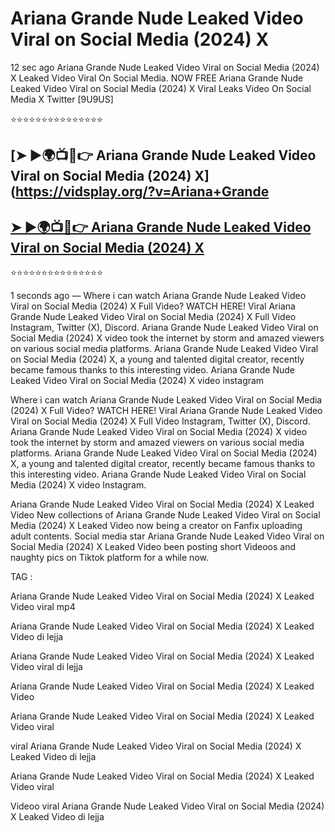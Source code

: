 ﻿# Ariana Grande Nude Leaked Video Viral on Social Media (2024) X



12 sec ago Ariana Grande Nude Leaked Video Viral on Social Media (2024) X Leaked Video Viral On Social Media. NOW FREE Ariana Grande Nude Leaked Video Viral on Social Media (2024) X Viral Leaks Video On Social Media X Twitter [9U9US]

⭐⭐⭐⭐⭐⭐⭐⭐⭐⭐⭐⭐⭐⭐⭐

## [➤ ►🌍📺📱👉 Ariana Grande Nude Leaked Video Viral on Social Media (2024) X](https://vidsplay.org/?v=Ariana+Grande

## [➤ ►🌍📺📱👉 Ariana Grande Nude Leaked Video Viral on Social Media (2024) X](https://vidsplay.org/?v=Ariana+Grande)


⭐⭐⭐⭐⭐⭐⭐⭐⭐⭐⭐⭐⭐⭐⭐



1 seconds ago — Where i can watch Ariana Grande Nude Leaked Video Viral on Social Media (2024) X Full Video? WATCH HERE! Viral Ariana Grande Nude Leaked Video Viral on Social Media (2024) X Full Video Instagram, Twitter (X), Discord. Ariana Grande Nude Leaked Video Viral on Social Media (2024) X video took the internet by storm and amazed viewers on various social media platforms. Ariana Grande Nude Leaked Video Viral on Social Media (2024) X, a young and talented digital creator, recently became famous thanks to this interesting video. Ariana Grande Nude Leaked Video Viral on Social Media (2024) X video instagram

Where i can watch Ariana Grande Nude Leaked Video Viral on Social Media (2024) X Full Video? WATCH HERE! Viral Ariana Grande Nude Leaked Video Viral on Social Media (2024) X Full Video Instagram, Twitter (X), Discord. Ariana Grande Nude Leaked Video Viral on Social Media (2024) X video took the internet by storm and amazed viewers on various social media platforms. Ariana Grande Nude Leaked Video Viral on Social Media (2024) X, a young and talented digital creator, recently became famous thanks to this interesting video. Ariana Grande Nude Leaked Video Viral on Social Media (2024) X video Instagram.

Ariana Grande Nude Leaked Video Viral on Social Media (2024) X Leaked Video New collections of Ariana Grande Nude Leaked Video Viral on Social Media (2024) X Leaked Video now being a creator on Fanfix uploading adult contents. Social media star Ariana Grande Nude Leaked Video Viral on Social Media (2024) X Leaked Video been posting short Videoos and naughty pics on Tiktok platform for a while now.

TAG :

 

Ariana Grande Nude Leaked Video Viral on Social Media (2024) X Leaked Video viral mp4

 

Ariana Grande Nude Leaked Video Viral on Social Media (2024) X Leaked Video di lejja

 

Ariana Grande Nude Leaked Video Viral on Social Media (2024) X Leaked Video viral di lejja

 

Ariana Grande Nude Leaked Video Viral on Social Media (2024) X Leaked Video

 

Ariana Grande Nude Leaked Video Viral on Social Media (2024) X Leaked Video viral

 

viral Ariana Grande Nude Leaked Video Viral on Social Media (2024) X Leaked Video di lejja

 

Ariana Grande Nude Leaked Video Viral on Social Media (2024) X Leaked Video viral

 

Videoo viral Ariana Grande Nude Leaked Video Viral on Social Media (2024) X Leaked Video di lejja